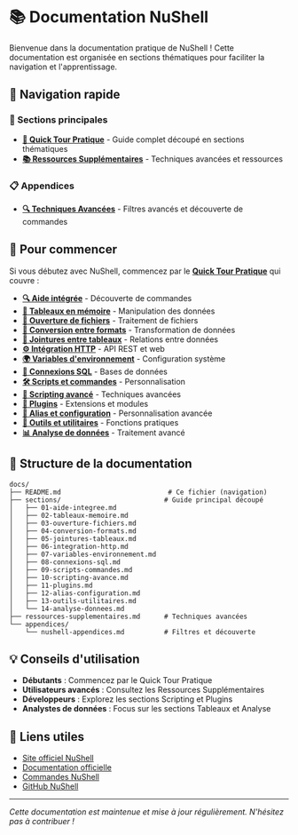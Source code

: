 # 📚 Documentation NuShell

Bienvenue dans la documentation pratique de NuShell ! Cette documentation est organisée en sections thématiques pour faciliter la navigation et l'apprentissage.

## 🚀 Navigation rapide

### 📖 Sections principales

- **[🎯 Quick Tour Pratique](sections/)** - Guide complet découpé en sections thématiques
- **[📚 Ressources Supplémentaires](ressources-supplementaires.md)** - Techniques avancées et ressources

### 📋 Appendices

- **[🔍 Techniques Avancées](appendices/nushell-appendices.md)** - Filtres avancés et découverte de commandes

## 🎯 Pour commencer

Si vous débutez avec NuShell, commencez par le **[Quick Tour Pratique](sections/)** qui couvre :

- **[🔍 Aide intégrée](sections/01-aide-integree.md)** - Découverte de commandes
- **[🔢 Tableaux en mémoire](sections/02-tableaux-memoire.md)** - Manipulation des données
- **[📁 Ouverture de fichiers](sections/03-ouverture-fichiers.md)** - Traitement de fichiers
- **[🔄 Conversion entre formats](sections/04-conversion-formats.md)** - Transformation de données
- **[🔗 Jointures entre tableaux](sections/05-jointures-tableaux.md)** - Relations entre données
- **[⚙️ Intégration HTTP](sections/06-integration-http.md)** - API REST et web
- **[🌍 Variables d'environnement](sections/07-variables-environnement.md)** - Configuration système
- **[🔗 Connexions SQL](sections/08-connexions-sql.md)** - Bases de données
- **[🛠️ Scripts et commandes](sections/09-scripts-commandes.md)** - Personnalisation
- **[📜 Scripting avancé](sections/10-scripting-avance.md)** - Techniques avancées
- **[🔌 Plugins](sections/11-plugins.md)** - Extensions et modules
- **[🎨 Alias et configuration](sections/12-alias-configuration.md)** - Personnalisation avancée
- **[🔧 Outils et utilitaires](sections/13-outils-utilitaires.md)** - Fonctions pratiques
- **[📊 Analyse de données](sections/14-analyse-donnees.md)** - Traitement avancé

## 🔧 Structure de la documentation

```text
docs/
├── README.md                           # Ce fichier (navigation)
├── sections/                          # Guide principal découpé
│   ├── 01-aide-integree.md
│   ├── 02-tableaux-memoire.md
│   ├── 03-ouverture-fichiers.md
│   ├── 04-conversion-formats.md
│   ├── 05-jointures-tableaux.md
│   ├── 06-integration-http.md
│   ├── 07-variables-environnement.md
│   ├── 08-connexions-sql.md
│   ├── 09-scripts-commandes.md
│   ├── 10-scripting-avance.md
│   ├── 11-plugins.md
│   ├── 12-alias-configuration.md
│   ├── 13-outils-utilitaires.md
│   └── 14-analyse-donnees.md
├── ressources-supplementaires.md      # Techniques avancées
└── appendices/
    └── nushell-appendices.md          # Filtres et découverte
```

## 💡 Conseils d'utilisation

- **Débutants** : Commencez par le Quick Tour Pratique
- **Utilisateurs avancés** : Consultez les Ressources Supplémentaires
- **Développeurs** : Explorez les sections Scripting et Plugins
- **Analystes de données** : Focus sur les sections Tableaux et Analyse

## 🔗 Liens utiles

- [Site officiel NuShell](https://www.nushell.sh/)
- [Documentation officielle](https://www.nushell.sh/book/)
- [Commandes NuShell](https://www.nushell.sh/commands/)
- [GitHub NuShell](https://github.com/nushell/nushell)

---

*Cette documentation est maintenue et mise à jour régulièrement. N'hésitez pas à contribuer !*
